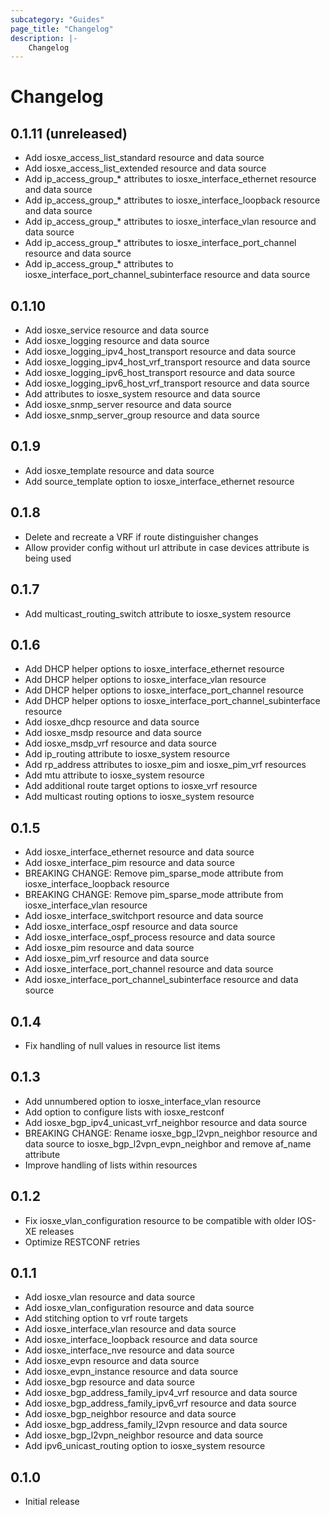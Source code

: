 ```yaml
---
subcategory: "Guides"
page_title: "Changelog"
description: |-
    Changelog
---
```


# Changelog

## 0.1.11 (unreleased)

- Add iosxe_access_list_standard resource and data source
- Add iosxe_access_list_extended resource and data source
- Add ip_access_group_* attributes to iosxe_interface_ethernet resource and data source
- Add ip_access_group_* attributes to iosxe_interface_loopback resource and data source
- Add ip_access_group_* attributes to iosxe_interface_vlan resource and data source
- Add ip_access_group_* attributes to iosxe_interface_port_channel resource and data source
- Add ip_access_group_* attributes to iosxe_interface_port_channel_subinterface resource and data source

## 0.1.10

- Add iosxe_service resource and data source
- Add iosxe_logging resource and data source
- Add iosxe_logging_ipv4_host_transport resource and data source
- Add iosxe_logging_ipv4_host_vrf_transport resource and data source
- Add iosxe_logging_ipv6_host_transport resource and data source
- Add iosxe_logging_ipv6_host_vrf_transport resource and data source
- Add attributes to iosxe_system resource and data source
- Add iosxe_snmp_server resource and data source
- Add iosxe_snmp_server_group resource and data source

## 0.1.9

- Add iosxe_template resource and data source
- Add source_template option to iosxe_interface_ethernet resource

## 0.1.8

- Delete and recreate a VRF if route distinguisher changes
- Allow provider config without url attribute in case devices attribute is being used

## 0.1.7

- Add multicast_routing_switch attribute to iosxe_system resource

## 0.1.6

- Add DHCP helper options to iosxe_interface_ethernet resource
- Add DHCP helper options to iosxe_interface_vlan resource
- Add DHCP helper options to iosxe_interface_port_channel resource
- Add DHCP helper options to iosxe_interface_port_channel_subinterface resource
- Add iosxe_dhcp resource and data source
- Add iosxe_msdp resource and data source
- Add iosxe_msdp_vrf resource and data source
- Add ip_routing attribute to iosxe_system resource
- Add rp_address attributes to iosxe_pim and iosxe_pim_vrf resources
- Add mtu attribute to iosxe_system resource
- Add additional route target options to iosxe_vrf resource
- Add multicast routing options to iosxe_system resource

## 0.1.5

- Add iosxe_interface_ethernet resource and data source
- Add iosxe_interface_pim resource and data source
- BREAKING CHANGE: Remove pim_sparse_mode attribute from iosxe_interface_loopback resource
- BREAKING CHANGE: Remove pim_sparse_mode attribute from iosxe_interface_vlan resource
- Add iosxe_interface_switchport resource and data source
- Add iosxe_interface_ospf resource and data source
- Add iosxe_interface_ospf_process resource and data source
- Add iosxe_pim resource and data source
- Add iosxe_pim_vrf resource and data source
- Add iosxe_interface_port_channel resource and data source
- Add iosxe_interface_port_channel_subinterface resource and data source

## 0.1.4

- Fix handling of null values in resource list items

## 0.1.3

- Add unnumbered option to iosxe_interface_vlan resource
- Add option to configure lists with iosxe_restconf
- Add iosxe_bgp_ipv4_unicast_vrf_neighbor resource and data source
- BREAKING CHANGE: Rename iosxe_bgp_l2vpn_neighbor resource and data source to iosxe_bgp_l2vpn_evpn_neighbor and remove af_name attribute
- Improve handling of lists within resources

## 0.1.2

- Fix iosxe_vlan_configuration resource to be compatible with older IOS-XE releases
- Optimize RESTCONF retries

## 0.1.1

- Add iosxe_vlan resource and data source
- Add iosxe_vlan_configuration resource and data source
- Add stitching option to vrf route targets
- Add iosxe_interface_vlan resource and data source
- Add iosxe_interface_loopback resource and data source
- Add iosxe_interface_nve resource and data source
- Add iosxe_evpn resource and data source
- Add iosxe_evpn_instance resource and data source
- Add iosxe_bgp resource and data source
- Add iosxe_bgp_address_family_ipv4_vrf resource and data source
- Add iosxe_bgp_address_family_ipv6_vrf resource and data source
- Add iosxe_bgp_neighbor resource and data source
- Add iosxe_bgp_address_family_l2vpn resource and data source
- Add iosxe_bgp_l2vpn_neighbor resource and data source
- Add ipv6_unicast_routing option to iosxe_system resource

## 0.1.0

- Initial release

